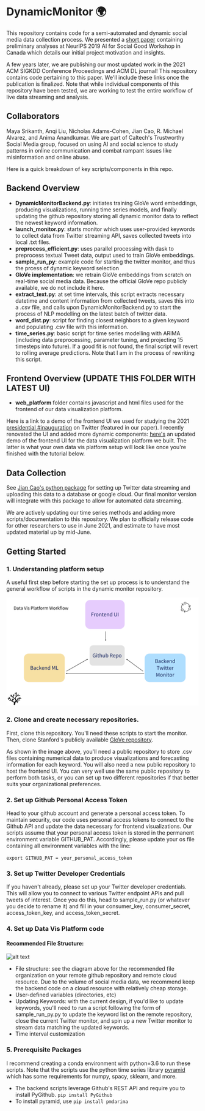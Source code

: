 # DynamicMonitor 🌍

This repository contains code for a semi-automated and dynamic social media data collection process. We presented a [short paper](https://arxiv.org/abs/1911.05332) containing preliminary analyses at NeurIPS 2019 AI for Social Good Workshop in Canada which details our initial project motivation and insights. 

A few years later, we are publishing our most updated work in the 2021 ACM SIGKDD Conference Proceedings and ACM DL journal! This repository contains code pertaining to this paper. We'll include these links once the publication is finalized. Note that while individual components of this repository have been tested, we are working to test the entire workflow of live data streaming and analysis.

## Collaborators
Maya Srikanth, Anqi Liu, Nicholas Adams-Cohen, Jian Cao, R. Michael Alvarez, and Anima Anandkumar. We are part of Caltech's Trustworthy Social Media group, focused on using AI and social science to study patterns in online communication and combat rampant issues like misinformation and online abuse. 

Here is a quick breakdown of key scripts/components in this repo. 

## Backend Overview
- **DynamicMonitorBackend.py**: initiates training GloVe word embeddings, producing visualizations, running time series models, and finally updating the github repository storing all dynamic monitor data to reflect the newest keyword information.
- **launch_monitor.py**: starts monitor which uses user-provided keywords to collect data from Twitter streaming API, saves collected tweets into local .txt files.
- **preprocess_efficient.py**: uses parallel processing with dask to preprocess textual Tweet data, output used to train GloVe embeddings.
- **sample_run_py**: example code for starting the twitter monitor, and thus the prcess of dynamic keyword selection
- **GloVe implementation**: we retrain GloVe embeddings from scratch on real-time social media data. Because the official GloVe repo publicly available, we do not include it here.
- **extract_text.py**: at set time intervals, this script extracts necessary datetime and content information from collected tweets, saves this into a .csv file, and calls upon DynamicMonitorBackend.py to start the process of NLP modelling on the latest batch of twitter data.
- **word_dist.py**: script for finding closest neighbors to a given keyword and populating .csv file with this information.
- **time_series.py**: basic script for time series modelling with ARIMA (including data preprocessing, parameter tuning, and projecting 15 timesteps into future). If a good fit is not found, the final script will revert to rolling average predictions. Note that I am in the process of rewriting this script.


## Frontend Overview (UPDATE THIS FOLDER WITH LATEST UI)
- **web_platform** folder contains javascript and html files used for the frontend of our data visualization platform. 

Here is a link to a demo of the frontend UI we used for studying the 2021  [presidential #inauguration](https://mayasrikanth.github.io/social-media-trends/)
on Twitter (featured in our paper). I recently renovated the UI and added more dynamic components: [here's](https://mayasrikanth.github.io/dynamic-monitor-new/) an updated demo of the frontend UI for the data visualization platform we built. The latter is what your own data vis platform setup will look like once you're finished with the tutorial below. 

## Data Collection
See [Jian Cao's python package](https://github.com/jian-frank-cao/spike) for setting up Twitter data streaming and uploading this data to a database or google cloud. Our final monitor version will integrate with this package to allow for automated data streaming. 

We are actively updating our time series methods and adding more scripts/documentation to this repository. We plan to officially release code for other researchers to use in June 2021, and estimate to have most updated material up by mid-June.


## Getting Started  
### 1. Understanding platform setup 
A useful first step before starting the set up process is to understand the general workflow of scripts in the dynamic monitor repository. 

![alt text](https://github.com/mayasrikanth/DynamicMonitor/blob/main/Figures/platform-workflow.png)
### 2. Clone and create necessary repositories. 
First, clone this repository. You'll need these scripts to start the monitor. Then, clone Stanford's publicly available [GloVe repository](https://nlp.stanford.edu/projects/glove/). 

As shown in the image above, you'll need a public repository to store .csv files containing numerical data to produce visualizations and forecasting information for each keyword. You will also need a new public repository to host the frontend UI. You can very well use the same public repository to perform both tasks, or you can set up two different repositories if that better suits your organizational preferences.

### 2. Set up Github Personal Access Token
Head to your github account and generate a personal access token. To maintain security, our code uses personal access tokens to connect to the Github API and update the data necessary for frontend visualizations. Our scripts assume that your personal access token is stored in the permanent environment variable GITHUB_PAT. Accordingly, please update your os file containing all environment variables with the line:

```export GITHUB_PAT = your_personal_access_token```

### 3. Set up Twitter Developer Credentials
If you haven't already, please set up your Twitter developer credentials. This will allow you to connect to various Twitter endpoint APIs and pull tweets of interest. Once you do this, head to sample_run.py (or whatever you decide to rename it) and fill in your consumer_key, consumer_secret, access_token_key, and access_token_secret. 


### 4. Set up Data Vis Platform code 
#### Recommended File Structure:
![alt text](https://github.com/mayasrikanth/DynamicMonitor/blob/main/Figures/dynamic-filestructure.png)

  - File structure: see the diagram above for the recommended file organization on your remote github repository and remote cloud resource. Due to the volume of social media data, we recommend keep the backend code on a cloud resource with relatively cheap storage. 
  - User-defined variables (directories, etc)
  - Updating Keywords: with the current design, if you'd like to update keywords, you'll need to run a script following the form of sample_run_py.py to update the keyword list on the remote repository, close the current Twitter monitor, and spin up a new Twitter monitor to stream data matching the updated keywords. 
  - Time interval customization 
  
### 5. Prerequisite Packages
I recommend creating a conda environment with python=3.6 to run these scripts. Note that the scripts use the python time series library [pyramid](https://alkaline-ml.com/pmdarima/0.9.0/_modules/pyramid/arima/arima.html) which has some requirements for numpy, spacy, sklearn, and more. 

- The backend scripts leverage Github's REST API and require you to install PyGithub. ``` pip install PyGithub ```
- To install pyramid, use ```pip install pmdarima```


